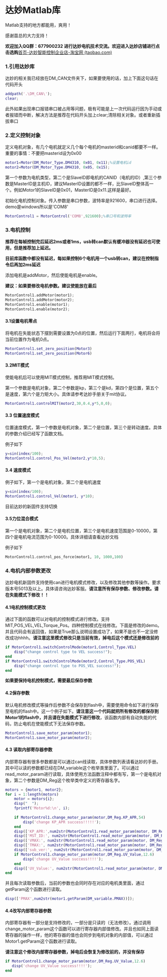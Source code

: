 # 达妙Matlab库

Matlab支持的地方都能用，爽用！

感谢苗总的大力支持！

**欢迎加入QQ群：677900232 进行达妙电机技术交流。欢迎进入达妙店铺进行点击选购**[首页-达妙智能控制企业店-淘宝网 (taobao.com)](https://shop290016675.taobao.com/?spm=pc_detail.29232929/evo365560b447259.shop_block.dshopinfo.59f47dd6w4Z4dX)

### 1.引用达妙库

达妙的相关我已经放在DM_CAN文件夹下，如果要使用的话，加上下面这句话在代码开头

```matlab
addpath('.\DM_CAN\');
clear;
```

此外如果出现串口报错串口被占用等问题，极有可能是上一次代码运行因为手动或者报错而中断，解决方法是推荐在代码开头加上clear;清除相关对象。或者重新插拔串口

### 2.定义控制对象

定义电机对象，有几个电机就定义几个每个电机的masterid和canid都要不一样。重要的事情：不要把masterid设为0x00

```matlab
motor1=Motor(DM_Motor_Type.DM4310, 0x01, 0x11);%设置电机id
motor2=Motor(DM_Motor_Type.DM4310, 0x05, 0x15);
```

第一个参数为电机类型，第二个是SlaveID即电机的CANID（电机的ID）,第三个参数是MasterID是主机ID，建议MasterID设置的都不一样，比SlaveID整体高一个。例如Motor1的SlaveID是0x01，MasterID是0x11.这样是最好。

初始化电机控制对象。传入参数是串口参数，波特率是921600，串口进行选择。demo是windows所以是'COM8'

```matlab
MotorControl1 = MotorControl('COM8',921600);%串口号和波特率
```

### 3.电机控制

**推荐在每帧控制完后延迟2ms或者1ms，usb转can默认有缓冲器没有延迟也可使用，但是推荐加上延迟。**

**目前库函数中都没有延迟，每如果控制6个电机用一个usb转can，建议在控制指令后再加2ms延迟**

添加电机是addMotor，然后使能电机是enable。

**建议：如果要修改电机参数。建议使能放在最后**

```python
MotorControl1.addMotor(motor1);
MotorControl1.addMotor(motor2);
MotorControl1.enable(motor1);
MotorControl1.enable(motor2);
```

#### 3.1设置电机零点

将电机在失能状态下摆到需要设置为0点的位置，然后运行下面两行，电机将会将当前位置作为电机0点。

```matlab
MotorControl1.set_zero_position(Motor3)
MotorControl1.set_zero_position(Motor6)
```

#### 3.2MIT模式

使能电机后可以使用MIT模式控制，推荐用MIT模式控制。

第一个参数是电机对象，第二个参数是kp，第三个是kd，第四个是位置，第五个是速度，第六个是力矩大小。具体请参考达妙手册关于mit协议。

```matlab
MotorControl1.controlMIT(motor2,30,0.4,y*5,0,0);
```

#### 3.3 位置速度模式

位置速度模式，第一个参数是电机对象，第二个是位置，第三个是转动速度。具体的参数介绍已经写了函数文档。

例子如下

```matlab
y=sin(index/100);
MotorControl1.control_Pos_Vel(motor2,y*10,5);
```

#### 3.4 速度模式

例子如下，第一个是电机对象，第二个是电机速度

```matlab
y=sin(index/100);
MotorControl1.control_Vel(motor1, y*10);
```

目前达妙的新固件支持切换

#### 3.5力位混合模式

第一个是电机对象，第二个是电机位置，第三个是电机速度范围是0-10000，第四个是电机电流范围为0-10000。具体详细请查看达妙文档

例子如下

```python
MotorControl1.control_pos_force(motor1, 10, 1000,100)
```

### 4.电机内部参数更改

达妙电机新固件支持使用can进行电机模式修改，以及修改其他参数等操作。要求版本号5013及以上。具体请咨询达妙客服。**请注意所有保存参数、修改参数。请在失能模式下修改！！**

#### 4.1电机控制模式更改

通过下面的函数可以对电机的控制模式进行修改。支持MIT,POS_VEL,VEL,Torque_Pos。四种控制模式在线修改。下面是修改的demo。并且代码会有返回值，如果是True那么说明设置成功了，如果不是也不一定没修改成功hhhh。**请注意这里模式修改只是当前有效，掉电后这个模式还是修改前的**

```matlab
if MotorControl1.switchControlMode(motor1,Control_Type.VEL)
    disp("change control type to VEL success!");
end
if MotorControl1.switchControlMode(motor2,Control_Type.POS_VEL)
    disp("change control type to POS_VEL success!");
end
```

**如果要保持电机控制模式，需要最后保存参数**

#### 4.2保存参数

默认电机修改模式等操作后参数不会保存到flash中，需要使用命令如下进行保存至电机的flash中。这一个例子如下。**请注意这一个代码就把所有修改的都保存到Motor1的flash中，并且请在失能模式下进行修改**，该函数内部有自动失能的代码，防止电机在使能模式下无法保存参数。

```matlab
MotorControl1.save_motor_param(motor1);
MotorControl1.save_motor_param(motor2);
```

#### 4.3 读取内部寄存器参数

内部寄存器有很多参数都是可以通过can线读取，具体参数列表请看达妙的手册。其中可以读的参数都已经在DM_variable这个枚举类里面了。可以通过read_motor_param进行读取，具体使用方法函数注释中都有写，第一个是电机对象，第二个参数是DM_Reg这个枚举类中定义的寄存器名字。

```matlab
motors = {motor1, motor2};
for i = 1:length(motors)
    motor = motors{i};
    disp("  ");
    fprintf('Motor%d:\n', i);
    
    if MotorControl1.change_motor_param(motor,DM_Reg.KP_APR,54)
        disp('change KP_APR success!!!!!');
    end
    disp(['KP_APR:',num2str(MotorControl1.read_motor_param(motor, DM_Reg.KP_APR))]);
    disp(['MST_ID:', num2str(MotorControl1.read_motor_param(motor, DM_Reg.MST_ID))]);
    disp(['VMAX:', num2str(MotorControl1.read_motor_param(motor, DM_Reg.VMAX))]);
    disp(['TMAX:', num2str(MotorControl1.read_motor_param(motor, DM_Reg.TMAX))]);
    disp(['sub_ver:', num2str(MotorControl1.read_motor_param(motor, DM_Reg.sub_ver))]);
    if MotorControl1.change_motor_param(motor,DM_Reg.UV_Value,12.6)
        disp('change UV_Value success!!!!');
    end
    disp(['UV_Value:', num2str(MotorControl1.read_motor_param(motor, DM_Reg.UV_Value))]);
end
```

并且每次读取参数后，当前的参数也会同时存在对应的电机类里面，通过getParam这个函数进行读取。

```matlab
disp(['PMAX',num2str(motor1.getParam(DM_variable.PMAX))]);
```

#### 4.4改写内部寄存器参数

内部寄存器有一部分是支持修改的，一部分是只读的（无法修改）。通过调用change_motor_param这个函数可以进行寄存器内部值修改。并且也如同上面读寄存器的操作一样，他的寄存器的值也会同步到电机对象的内部值，可以通过Motor1.getParam这个函数进行读取。

**请注意这个修改内部寄存器参数，掉电后会恢复为修改前的，并没有保存**

```matlab
if MotorControl1.change_motor_param(motor,DM_Reg.UV_Value,12.6)
   disp('change UV_Value success!!!!');
end
```


